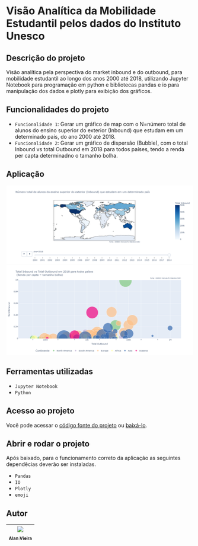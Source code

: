 # Visão Analítica da Mobilidade Estudantil pelos dados do Instituto Unesco 
## Descrição do projeto
Visão analítica pela perspectiva do market inbound e do outbound, para mobilidade estudantil ao longo dos anos 2000 até 2018, utilizando Jupyter Notebook para programação em python e bibliotecas pandas e io para manipulação dos dados e plotly para exibição dos gráficos.

## Funcionalidades do projeto

- `Funcionalidade 1`: Gerar um gráfico de map com o N=número total de alunos do ensino superior do exterior (Inbound) que estudam em um determinado país, do ano 2000 até 2018.
- `Funcionalidade 2`: Gerar um gráfico de dispersão (Bubble), com o total Inbound vs total Outbound em 2018 para todos países, tendo a renda per capta determinadno o tamanho bolha.

## Aplicação

![Mapa da Mobilidade Estudantil](./img/mapa_peq.png)
![Gráfico de Bolhas](./img/bolhas.png)

## Ferramentas utilizadas
- `Jupyter Notebook`
- `Python`

## Acesso ao projeto

Você pode acessar o [código fonte do projeto](https://github.com/alan-vieira/mob_estudante_unesco/blob/main/unesco_mobilidade_estudantil.ipynb) ou [baixá-lo](https://github.com/alan-vieira/mob_estudante_unesco/archive/refs/heads/main.zip).

## Abrir e rodar o projeto
Após baixado, para o funcionamento correto da aplicação as seguintes dependêcias deverão ser instaladas.

- `Pandas`
- `IO`
- `Plotly`
- `emoji`

## Autor

| [<img src="https://avatars.githubusercontent.com/alan-vieira" width=115><br><sub>Alan Vieira</sub>](https://github.com/alan-vieira) |
| :---: |
